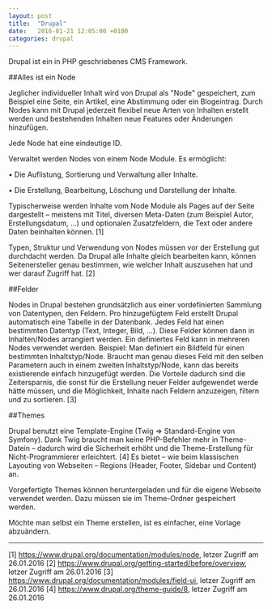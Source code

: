 ```yaml
---
layout: post
title:  "Drupal"
date:   2016-01-21 12:05:00 +0100
categories: drupal
---
```


Drupal ist ein in PHP geschriebenes CMS Framework.

##Alles ist ein Node 

Jeglicher individueller Inhalt wird von Drupal als "Node" gespeichert, zum Beispiel eine Seite, ein Artikel, eine Abstimmung oder ein Blogeintrag. Durch Nodes kann mit Drupal jederzeit flexibel neue Arten von Inhalten erstellt werden und bestehenden Inhalten neue Features oder Änderungen hinzufügen.

Jede Node hat eine eindeutige ID.


Verwaltet werden Nodes von einem Node Module. Es ermöglicht:

• Die Auflistung, Sortierung und Verwaltung aller Inhalte.

• Die Erstellung, Bearbeitung, Löschung und Darstellung der Inhalte.


Typischerweise werden Inhalte vom Node Module als Pages auf der Seite dargestellt – meistens mit Titel, diversen Meta-Daten (zum Beispiel Autor, Erstellungsdatum, …) und optionalen Zusatzfeldern, die Text oder andere Daten beinhalten können.
[1]

Typen, Struktur und Verwendung von Nodes müssen vor der Erstellung gut durchdacht werden. Da Drupal alle Inhalte gleich bearbeiten kann, können Seitenersteller genau bestimmen, wie welcher Inhalt auszusehen hat und wer darauf Zugriff hat. [2]


##Felder

Nodes in Drupal bestehen grundsätzlich aus einer vordefinierten Sammlung von Datentypen, den Feldern. Pro hinzugefügtem Feld erstellt Drupal automatisch eine Tabelle in der Datenbank. Jedes Feld hat einen bestimmten Datentyp (Text, Integer, Bild, …).
Diese Felder können dann in Inhalten/Nodes arrangiert werden. Ein definiertes Feld kann in mehreren Nodes verwendet werden. Beispiel: Man definiert ein Bildfeld für einen bestimmten Inhaltstyp/Node. Braucht man genau dieses Feld mit den selben Parametern auch in einem zweiten Inhaltstyp/Node, kann das bereits existierende einfach hinzugefügt werden.
Die Vorteile dadurch sind die Zeitersparnis, die sonst für die Erstellung neuer Felder aufgewendet werde hätte müssen, und die Möglichkeit, Inhalte nach Feldern anzuzeigen, filtern und zu sortieren. [3]



##Themes

Drupal benutzt eine Template-Engine (Twig => Standard-Engine von Symfony). Dank Twig braucht man keine PHP-Befehler mehr in Theme-Datein – dadurch wird die Sicherheit erhöht und die Theme-Erstellung für Nicht-Programmierer erleichtert. [4]
Es bietet – wie beim klassischen Layouting von Webseiten – Regions (Header, Footer, Sidebar und Content) an.

Vorgefertigte Themes können heruntergeladen und für die eigene Webseite verwendet werden. Dazu müssen sie im Theme-Ordner gespeichert werden.

Möchte man selbst ein Theme erstellen, ist es einfacher, eine Vorlage abzuändern.

***

[1] https://www.drupal.org/documentation/modules/node, letzer Zugriff am 26.01.2016
[2] https://www.drupal.org/getting-started/before/overview, letzer Zugriff am 26.01.2016
[3] https://www.drupal.org/documentation/modules/field-ui, letzer Zugriff am 26.01.2016
[4] https://www.drupal.org/theme-guide/8, letzer Zugriff am 26.01.2016
